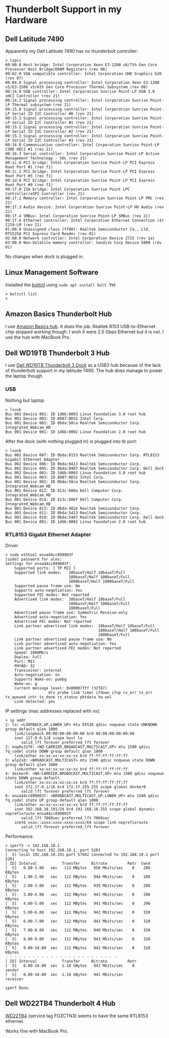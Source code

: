 # Thunderbolt Support in my Hardware

## Dell Latitude 7490

Apparently my Dell Latitude 7490 has no thunderbolt controller:

```
> lspci
00:00.0 Host bridge: Intel Corporation Xeon E3-1200 v6/7th Gen Core Processor Host Bridge/DRAM Registers (rev 08)
00:02.0 VGA compatible controller: Intel Corporation UHD Graphics 620 (rev 07)
00:04.0 Signal processing controller: Intel Corporation Xeon E3-1200 v5/E3-1500 v5/6th Gen Core Processor Thermal Subsystem (rev 08)
00:14.0 USB controller: Intel Corporation Sunrise Point-LP USB 3.0 xHCI Controller (rev 21)
00:14.2 Signal processing controller: Intel Corporation Sunrise Point-LP Thermal subsystem (rev 21)
00:15.0 Signal processing controller: Intel Corporation Sunrise Point-LP Serial IO I2C Controller #0 (rev 21)
00:15.1 Signal processing controller: Intel Corporation Sunrise Point-LP Serial IO I2C Controller #1 (rev 21)
00:15.2 Signal processing controller: Intel Corporation Sunrise Point-LP Serial IO I2C Controller #2 (rev 21)
00:15.3 Signal processing controller: Intel Corporation Sunrise Point-LP Serial IO I2C Controller #3 (rev 21)
00:16.0 Communication controller: Intel Corporation Sunrise Point-LP CSME HECI #1 (rev 21)
00:16.3 Serial controller: Intel Corporation Sunrise Point-LP Active Management Technology - SOL (rev 21)
00:1c.0 PCI bridge: Intel Corporation Sunrise Point-LP PCI Express Root Port #1 (rev f1)
00:1c.2 PCI bridge: Intel Corporation Sunrise Point-LP PCI Express Root Port #3 (rev f1)
00:1d.0 PCI bridge: Intel Corporation Sunrise Point-LP PCI Express Root Port #9 (rev f1)
00:1f.0 ISA bridge: Intel Corporation Sunrise Point LPC Controller/eSPI Controller (rev 21)
00:1f.2 Memory controller: Intel Corporation Sunrise Point-LP PMC (rev 21)
00:1f.3 Audio device: Intel Corporation Sunrise Point-LP HD Audio (rev 21)
00:1f.4 SMBus: Intel Corporation Sunrise Point-LP SMBus (rev 21)
00:1f.6 Ethernet controller: Intel Corporation Ethernet Connection (4) I219-LM (rev 21)
01:00.0 Unassigned class [ff00]: Realtek Semiconductor Co., Ltd. RTS525A PCI Express Card Reader (rev 01)
02:00.0 Network controller: Intel Corporation Device 2725 (rev 1a)
03:00.0 Non-Volatile memory controller: Sandisk Corp Device 5009 (rev 01)
```

No changes when dock is plugged in.

## Linux Management Software

Installed the
[boltctl](https://manpages.ubuntu.com/manpages/jammy/man1/boltctl.1.html)
using `sudo apt install bolt`.  Yet

```
> boltctl list
>
```

## Amazon Basics Thunderbolt Hub

I use [Amazon Basics
hub](https://www.amazon.com/gp/product/B086H3FMPZ/ref=ppx_yo_dt_b_search_asin_title).
It does the job.  Realtek 8153 USB-to-Ethernet chip stopped working though.
I wish it were 2.5 Gbps Ethernet but it is not.  I use the hub with MacBook Pro.

## Dell WD19TB Thunderbolt 3 Hub

I use [Dell WD19TB Thunderbolt 3
Dock](https://www.dell.com/support/home/en-us/product-support/product/dell-wd19tb-dock/docs)
as a USB3 hub because of the lack of thunderbolt support in my latitude 7490.
The hub does manage to power the laptop though.

### USB

Nothing but laptop

```
> lsusb
Bus 002 Device 001: ID 1d6b:0003 Linux Foundation 3.0 root hub
Bus 001 Device 003: ID 8087:0032 Intel Corp.
Bus 001 Device 002: ID 0bda:58ca Realtek Semiconductor Corp. Integrated_Webcam_HD
Bus 001 Device 001: ID 1d6b:0002 Linux Foundation 2.0 root hub
```

After the dock (with nothing plugged in) is plugged into tb port:

```
> lsusb
Bus 002 Device 007: ID 0bda:8153 Realtek Semiconductor Corp. RTL8153 Gigabit Ethernet Adapter
Bus 002 Device 006: ID 0bda:0413 Realtek Semiconductor Corp.
Bus 002 Device 005: ID 0bda:0487 Realtek Semiconductor Corp. Dell dock
Bus 002 Device 001: ID 1d6b:0003 Linux Foundation 3.0 root hub
Bus 001 Device 003: ID 8087:0032 Intel Corp.
Bus 001 Device 002: ID 0bda:58ca Realtek Semiconductor Corp. Integrated_Webcam_HD
Bus 001 Device 012: ID 413c:b06e Dell Computer Corp. Integrated_Webcam_HD
Bus 001 Device 014: ID 413c:b06f Dell Computer Corp. Integrated_Webcam_HD
Bus 001 Device 013: ID 0bda:402e Realtek Semiconductor Corp.
Bus 001 Device 011: ID 0bda:5413 Realtek Semiconductor Corp.
Bus 001 Device 010: ID 0bda:5487 Realtek Semiconductor Corp. Dell dock
Bus 001 Device 001: ID 1d6b:0002 Linux Foundation 2.0 root hub
```

### RTL8153 Gigabit Ethernet Adapter

Driver

```
> sudo ethtool enxa44cc899803f
[sudo] password for alex:
Settings for enxa44cc899803f:
	Supported ports: [ TP MII ]
	Supported link modes:   10baseT/Half 10baseT/Full
	                        100baseT/Half 100baseT/Full
	                        1000baseT/Half 1000baseT/Full
	Supported pause frame use: No
	Supports auto-negotiation: Yes
	Supported FEC modes: Not reported
	Advertised link modes:  10baseT/Half 10baseT/Full
	                        100baseT/Half 100baseT/Full
	                        1000baseT/Full
	Advertised pause frame use: Symmetric Receive-only
	Advertised auto-negotiation: Yes
	Advertised FEC modes: Not reported
	Link partner advertised link modes:  10baseT/Half 10baseT/Full
	                                     100baseT/Half 100baseT/Full
	                                     1000baseT/Full
	Link partner advertised pause frame use: No
	Link partner advertised auto-negotiation: Yes
	Link partner advertised FEC modes: Not reported
	Speed: 1000Mb/s
	Duplex: Full
	Port: MII
	PHYAD: 32
	Transceiver: internal
	Auto-negotiation: on
	Supports Wake-on: pumbg
	Wake-on: g
	Current message level: 0x00007fff (32767)
			       drv probe link timer ifdown ifup rx_err tx_err tx_queued intr tx_done rx_status pktdata hw wol
	Link detected: yes
```

IP settings (mac addresses replaced with xx):

```
> ip addr
1: lo: <LOOPBACK,UP,LOWER_UP> mtu 65536 qdisc noqueue state UNKNOWN group default qlen 1000
    link/loopback 00:00:00:00:00:00 brd 00:00:00:00:00:00
    inet 127.0.0.1/8 scope host lo
       valid_lft forever preferred_lft forever
2: enp0s31f6: <NO-CARRIER,BROADCAST,MULTICAST,UP> mtu 1500 qdisc fq_codel state DOWN group default qlen 1000
    link/ether xx:xx:xx:xx:xx:xx brd ff:ff:ff:ff:ff:ff
3: wlp2s0: <BROADCAST,MULTICAST> mtu 1500 qdisc noqueue state DOWN group default qlen 1000
    link/ether xx:xx:xx:xx:xx:xx brd ff:ff:ff:ff:ff:ff
4: docker0: <NO-CARRIER,BROADCAST,MULTICAST,UP> mtu 1500 qdisc noqueue state DOWN group default
    link/ether xx:xx:xx:xx:xx:xx brd ff:ff:ff:ff:ff:ff
    inet 172.17.0.1/16 brd 172.17.255.255 scope global docker0
       valid_lft forever preferred_lft forever
6: enxa44cc899803f: <BROADCAST,MULTICAST,UP,LOWER_UP> mtu 1500 qdisc fq_codel state UP group default qlen 1000
    link/ether xx:xx:xx:xx:xx:xx brd ff:ff:ff:ff:ff:ff
    inet 192.168.10.191/24 brd 192.168.10.255 scope global dynamic noprefixroute enxa44cc899803f
       valid_lft 7069sec preferred_lft 7069sec
    inet6 xxxx::xxxx:xxxx:xxxx:xxxx/64 scope link noprefixroute
       valid_lft forever preferred_lft forever
```

Performance:

```
> iperf3 -c 192.168.10.1
Connecting to host 192.168.10.1, port 5201
[  5] local 192.168.10.191 port 57842 connected to 192.168.10.1 port 5201
[ ID] Interval           Transfer     Bitrate         Retr  Cwnd
[  5]   0.00-1.00   sec   113 MBytes   950 Mbits/sec    0    280 KBytes
[  5]   1.00-2.00   sec   112 MBytes   944 Mbits/sec    0    280 KBytes
[  5]   2.00-3.00   sec   112 MBytes   939 Mbits/sec    0    280 KBytes
[  5]   3.00-4.00   sec   112 MBytes   943 Mbits/sec    0    280 KBytes
[  5]   4.00-5.00   sec   112 MBytes   941 Mbits/sec    0    296 KBytes
[  5]   5.00-6.00   sec   112 MBytes   942 Mbits/sec    0    328 KBytes
[  5]   6.00-7.00   sec   112 MBytes   943 Mbits/sec    0    328 KBytes
[  5]   7.00-8.00   sec   112 MBytes   940 Mbits/sec    0    328 KBytes
[  5]   8.00-9.00   sec   112 MBytes   943 Mbits/sec    0    328 KBytes
[  5]   9.00-10.00  sec   112 MBytes   942 Mbits/sec    0    328 KBytes
- - - - - - - - - - - - - - - - - - - - - - - - -
[ ID] Interval           Transfer     Bitrate         Retr
[  5]   0.00-10.00  sec  1.10 GBytes   943 Mbits/sec    0             sender
[  5]   0.00-10.00  sec  1.10 GBytes   941 Mbits/sec                  receiver

iperf Done.
```

## Dell WD22TB4 Thunderbolt 4 Hub

[WD22TB4](https://www.dell.com/support/home/en-us/product-support/product/wd22tb4-dock/overview)
(service tag FOZCTN3) seems to have the same RTL8153 ethernet.

Works fine with MacBook Pro.
